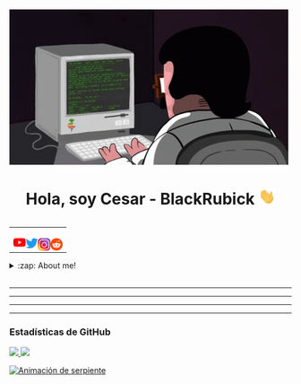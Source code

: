 ㅤㅤㅤㅤㅤㅤㅤㅤㅤㅤㅤㅤ![BlackRubick](IMG/code.gif)

<h1 align="center">Hola, soy Cesar - BlackRubick <img src="IMG/saludo.gif" width="30px"></h1>

<table align="right">
<tr>
<td>


<br>
  <a href="https://www.youtube.com/watch?v=hPr-Yc92qaY&ab_channel=RandomYT"><img align="left" alt="@cesar_gomez_aguilera | Youtube" width="22px" src=" IMG/youtube.png"/></a>
 <a href="https://twitter.com/CesarGmezAguil1"><img align="left" alt="@cesar_gomez_aguilera | Twitter" width="22px" src=" IMG/Twitter.png" /></a>
 <a href="https://www.instagram.com/cesar_gomez_aguilera/"><img align="left" alt="@cesar_gomez_aguilera | Instagram" width="22px" src=" IMG/instagram.png" /></a>
 <a href="https://www.reddit.com/user/BlackRubick1"><img align="left" alt="@cesar_gomez_aguilera | Reddit" width="22px" src=" IMG/reddit.png" /></a>

  
<br>

</td>
</tr>
</table>

<details>
  <summary>:zap: About me!</summary>

###  💻 I am a software development student💻!!
- 🧐 ¡I learn fast!
- 😈 I want to specialize in cybersecurity
- 😏 I am 20 years
- 🇲🇽 I am from mexico
</details>

<br />

---


<tr>
<td>

<tr>
<td>

---


---


---

<h3 align="left">Estadísticas de GitHub</h3>

<div>
  <a href="https://github.com/BlackRubick">
  <img height="180em" src="https://github-readme-stats.vercel.app/api?username=BlackRubick&show_icons=true&theme=radical&include_all_commits=true&count_private=true"/>
  <img height="180em" src="https://github-readme-stats.vercel.app/api/top-langs/?username=BlackRubick&layout=compact&langs_count=7&theme=radical"/>
</div>

![ Animación de serpiente ](https://github.com/mctechnology17/BlackRubick/blob/output/github-contribution-grid-snake.svg)

